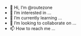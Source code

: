 - 👋 Hi, I’m @routezone
- 👀 I’m interested in ...
- 🌱 I’m currently learning ...
- 💞️ I’m looking to collaborate on ...
- 📫 How to reach me ...

<!---
routezone/routezone is a ✨ special ✨ repository because its `README.md` (this file) appears on your GitHub profile.
You can click the Preview link to take a look at your changes.
--->
